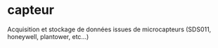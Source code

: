 # capteur

Acquisition et stockage de données issues de microcapteurs (SDS011, honeywell, plantower, etc...)
